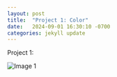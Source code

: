 ```yaml
---
layout: post
title:  "Project 1: Color"
date:   2024-09-01 16:30:10 -0700
categories: jekyll update
---
```

Project 1: 

![Image 1]({{site.baseurl}}/docs/assets/project1/output/out_cathedral.jpg.jpg)
